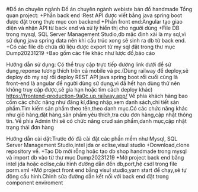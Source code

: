 #Đồ án chuyên ngành
Đồ án chuyên ngành webiste bán đồ handmade 
Tổng quan project:
+Phần back end :Rest API được viết bằng java spring boot được đặt trong thực mục con backend
+Phần front end:Angular tạo giao diện và nhận API từ back end và xử lý hiển thị cho người dùng
+File DB trong mysql, SQL Server Management Studio,db mặc định xài là my sql,vì sử dụng java spring data nên khi cấu trúc xong sẽ sinh ra db từ back end.
+Có các file db chứa dữ liệu được export từ my sql đặt trong thư mục Dump20231219
+Bao gồm các file khác như lược đồ,báo cáo

Hướng dẫn sử dụng:
Có thể truy cập trực tiếp đường link dưới để sử dụng,reponse tương thích trên cả mobile và pc.(Dùng railway để deploy,sẽ deploy db my sql rồi deploy REST API java spring boot rồi cuối cùng là front-end là angular để người dùng sử dụng,vì đã hết hạn dùng thử nên không truy cập được,sẽ gia hạn hoặc tìm cách deploy khác)
 https://frontend-production-9a0c.up.railway.app/
Về phía khách hàng bao cồm các chức năng như đăng kí,đăng nhập,xem danh sách,chi tiết sản phẩm.Tìm kiếm sản phẩm theo tên,theo danh mục.Có các chức năng khác như giỏ hàng,đặt hàng,sản phẩm yêu thích,tra cứu đơn hàng,cập nhật thông tin.
Về phia Admin thì sẽ có chức năng crud sản phẩm,danh mục,cập nhật trạng thái đơn hàng

Hướng dẫn cài dặt:Trước đó đã cài đặt các phần mềm như Mysql, SQL Server Management Studio,intel jda or eclise,visul studio
+Download,clone repository về.
+Tạo Db mới rỗng hoặc tạo db shop handmade trong mysql và import db vào từ thư mục Dump20231219
+Mở project back end bằng intel jda hoặc eclise,cấu hình đường dẫn đến db,port,hệ csdl trong file porm.xml
+Mở project front end bằng visul studio,yarn start để chạy,sẽ tự động cấu hình.Chỉnh sửa đường dẫn kết nối với back end đặt trong component enviroment

